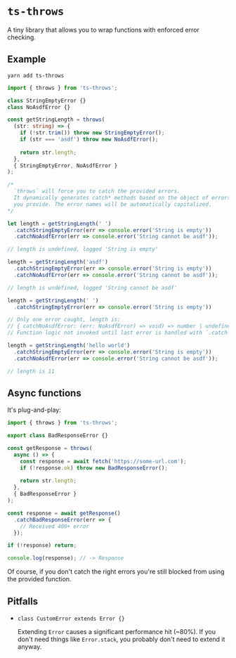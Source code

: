 # `ts-throws`

A tiny library that allows you to wrap functions with enforced error checking.

## Example

`yarn add ts-throws`

```ts
import { throws } from 'ts-throws';

class StringEmptyError {}
class NoAsdfError {}

const getStringLength = throws(
  (str: string) => {
    if (!str.trim()) throw new StringEmptyError();
    if (str === 'asdf') throw new NoAsdfError();
    
    return str.length;
  },
  { StringEmptyError, NoAsdfError }
);

/*
  `throws` will force you to catch the provided errors.
  It dynamically generates catch* methods based on the object of errors
  you provide. The error names will be automatically capitalized.
*/

let length = getStringLength(' ')
  .catchStringEmptyError(err => console.error('String is empty'))
  .catchNoAsdfError(err => console.error('String cannot be asdf'));

// length is undefined, logged 'String is empty'

length = getStringLength('asdf')
  .catchStringEmptyError(err => console.error('String is empty'))
  .catchNoAsdfError(err => console.error('String cannot be asdf'));

// length is undefined, logged 'String cannot be asdf'

length = getStringLength(' ')
  .catchStringEmptyError(err => console.error('String is empty'))

// Only one error caught, length is:
// { catchNoAsdfError: (err: NoAsdfError) => void) => number | undefined }
// Function logic not invoked until last error is handled with `.catch`

length = getStringLength('hello world')
  .catchStringEmptyError(err => console.error('String is empty'))
  .catchNoAsdfError(err => console.error('String cannot be asdf'));

// length is 11
```

## Async functions

It's plug-and-play:

```ts
import { throws } from 'ts-throws';

export class BadResponseError {}

const getResponse = throws(
  async () => {
    const response = await fetch('https://some-url.com');
    if (!response.ok) throw new BadResponseError();
    
    return str.length;
  },
  { BadResponseError }
);

const response = await getResponse()
  .catchBadResponseError(err => {
    // Received 400+ error
  });

if (!response) return;

console.log(response); // -> Response
```

Of course, if you don't catch the right errors you're still blocked from using the provided function.

## Pitfalls

- `class CustomError extends Error {}`

  Extending `Error` causes a significant performance hit (~80%). If you don't need things like `Error.stack`, you probably
  don't need to extend it anyway.
